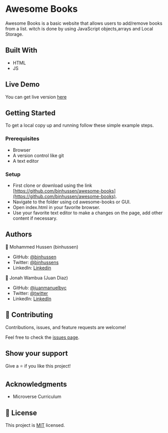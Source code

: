 <!-- @format -->

# Awesome Books

Awesome Books is a basic website that allows users to add/remove books from a list. witch is done by using JavaScript objects,arrays and Local Storage.

## Built With

- HTML
- JS

## Live Demo

You can get live version [here](https://binhussen.github.io/awesome-books/)

## Getting Started

To get a local copy up and running follow these simple example steps.

### Prerequisites

- Browser
- A version control like git
- A text editor

### Setup

- First clone or download using the link [https://github.com/binhussen/awesome-books](https://github.com/binhussen/awesome-books).
- Navigate to the folder using cd awesome-books or GUI.
- Open index.html in your favorite browser.
- Use your favorite text editor to make a changes on the page, add other content if necessary.

## Authors

👤 Mohammed Hussen (binhussen)

- GitHub: [@binhussen](https://github.com/binhussen)
- Twitter: [@binhussens](https://twitter.com/binhussens)
- LinkedIn: [Linkedin](https://www.linkedin.com/in/binhussen/)

👤 Jonah Wambua (Juan Diaz)

- GitHub: [@juanmanuelbyc](https://github.com/juanmanuelbyc)
- Twitter: [@twitter](https://twitter.com/juanmanueldiar)
- LinkedIn: [LinkedIn](https://www.linkedin.com/in/juan-díaz-5281b3111/)

## 🤝 Contributing

Contributions, issues, and feature requests are welcome!

Feel free to check the [issues page](https://github.com/binhussen/awesome-books/issues).

## Show your support

Give a ⭐️ if you like this project!

## Acknowledgments

- Microverse Curriculum

## 📝 License

This project is [MIT](https://github.com/binhussen/awesome-books/blob/main/LICENSE.md) licensed.

